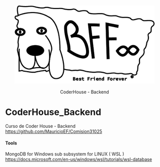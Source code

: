 <p align="center">
  <p align="center">    
    <img src="https://github.com/JesusRamirezGamarra/CoderHouse_ReactJS/blob/Desafio-07/public/images/Logo_Negro.png" alt="BFFs" height="250">    
  </p>
  <p align="center">
       CoderHouse - Backend
  </p>
</p>



# CoderHouse_Backend
Curso de Coder House - Backend
https://github.com/MauricioEF/Comision31025



#### Tools
MongoDB for Windows sub subsystem for LINUX ( WSL )
https://docs.microsoft.com/en-us/windows/wsl/tutorials/wsl-database


